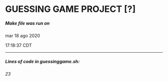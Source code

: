 # GUESSING GAME PROJECT [?]
##### Make file was run on 
mar 18 ago 2020
 
17:18:37 CDT
___
##### Lines of code in guessinggame.sh: 
###### 23
